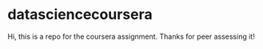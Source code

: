 # datasciencecoursera
Hi, this is a repo for the coursera assignment. Thanks for peer assessing it!
